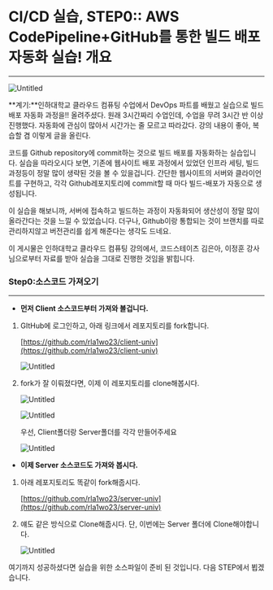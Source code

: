 # CI/CD 실습, STEP0:: AWS CodePipeline+GitHub를 통한 빌드 배포 자동화 실습! 개요

---

![Untitled](CI%20CD%20%E1%84%89%E1%85%B5%E1%86%AF%E1%84%89%E1%85%B3%E1%86%B8,%20STEP0%20AWS%20CodePipeline+GitHub%E1%84%85%E1%85%B3%E1%86%AF%20%E1%84%90%E1%85%A9%E1%86%BC%2078012a2ad241428da5db1c7e41cf2f6a/Untitled.png)

**계기:**인하대학교 클라우드 컴퓨팅 수업에서 DevOps 파트를 배웠고 실습으로 빌드배포 자동화 과정을!! 올려주셨다. 원래 3시간짜리 수업인데, 수업을 무려 3시간 반 이상 진행했다. 자동화에 관심이 많아서 시간가는 줄 모르고 따라갔다. 강의 내용이 좋아, 복습할 겸 이렇게 글을 올린다.

코드를 Github repository에 commit하는 것으로 빌드 배포를 자동화하는 실습입니다. 실습을 따라오시다 보면, 기존에 웹사이트 배포 과정에서 있었던 인프라 세팅, 빌드 과정등이 정말 많이 생략된 것을 볼 수 있을겁니다. 간단한 웹사이트의 서버와 클라이언트를 구현하고, 각각 Github레포지토리에 commit할 때 마다 빌드-배포가 자동으로 생성됩니다.

이 실습을 해보니까, 서버에 접속하고 빌드하는 과정이 자동화되어 생산성이 정말 많이 올라간다는 것을 느낄 수 있었습니다. 더구나, Github이랑 통합되는 것이 브랜치를 따로 관리하지않고 버전관리를 쉽게 해준다는 생각도 드네요.

이 게시물은 인하대학교 클라우드 컴퓨팅 강의에서, 코드스테이츠 김은아, 이정훈 강사님으로부터 자료를 받아 실습을 그대로 진행한 것임을 밝힙니다.

### Step0:소스코드 가져오기

---

- **먼저 Client 소스코드부터 가져와 볼겁니다.**
1. GItHub에 로그인하고, 아래 링크에서 레포지토리를 fork합니다.
    
    [https://github.com/rla1wo23/client-univ](https://github.com/rla1wo23/client-univ)
    
    ![Untitled](CI%20CD%20%E1%84%89%E1%85%B5%E1%86%AF%E1%84%89%E1%85%B3%E1%86%B8,%20STEP0%20AWS%20CodePipeline+GitHub%E1%84%85%E1%85%B3%E1%86%AF%20%E1%84%90%E1%85%A9%E1%86%BC%2078012a2ad241428da5db1c7e41cf2f6a/Untitled%201.png)
    
2. fork가 잘 이뤄졌다면, 이제 이 레포지토리를 clone해봅시다.
    
    ![Untitled](CI%20CD%20%E1%84%89%E1%85%B5%E1%86%AF%E1%84%89%E1%85%B3%E1%86%B8,%20STEP0%20AWS%20CodePipeline+GitHub%E1%84%85%E1%85%B3%E1%86%AF%20%E1%84%90%E1%85%A9%E1%86%BC%2078012a2ad241428da5db1c7e41cf2f6a/Untitled%202.png)
    
    ![Untitled](CI%20CD%20%E1%84%89%E1%85%B5%E1%86%AF%E1%84%89%E1%85%B3%E1%86%B8,%20STEP0%20AWS%20CodePipeline+GitHub%E1%84%85%E1%85%B3%E1%86%AF%20%E1%84%90%E1%85%A9%E1%86%BC%2078012a2ad241428da5db1c7e41cf2f6a/Untitled%203.png)
    
    우선, Client폴더랑 Server폴더를 각각 만들어주세요
    
    ![Untitled](CI%20CD%20%E1%84%89%E1%85%B5%E1%86%AF%E1%84%89%E1%85%B3%E1%86%B8,%20STEP0%20AWS%20CodePipeline+GitHub%E1%84%85%E1%85%B3%E1%86%AF%20%E1%84%90%E1%85%A9%E1%86%BC%2078012a2ad241428da5db1c7e41cf2f6a/Untitled%204.png)
    

- **이제 Server 소스코드도 가져와 봅시다.**
1. 아래 레포지토리도 똑같이 fork해줍시다.
    
    [https://github.com/rla1wo23/server-univ](https://github.com/rla1wo23/server-univ)
    
2. 얘도 같은 방식으로 Clone해줍시다. 단, 이번에는 Server 폴더에 Clone해야합니다.
    
    ![Untitled](CI%20CD%20%E1%84%89%E1%85%B5%E1%86%AF%E1%84%89%E1%85%B3%E1%86%B8,%20STEP0%20AWS%20CodePipeline+GitHub%E1%84%85%E1%85%B3%E1%86%AF%20%E1%84%90%E1%85%A9%E1%86%BC%2078012a2ad241428da5db1c7e41cf2f6a/Untitled%205.png)
    

여기까지 성공하셨다면 실습을 위한 소스파일이 준비 된 것입니다. 다음 STEP에서 뵙겠습니다.